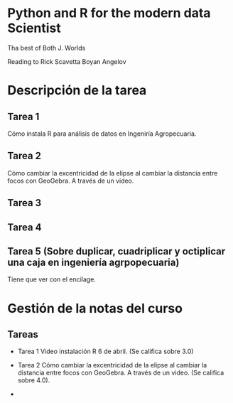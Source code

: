 # Python and R for the modern data Scientist

Tha best of Both J. Worlds


Reading to Rick Scavetta
Boyan Angelov

# Descripción de la tarea 

## Tarea 1 
Cómo instala R para análisis de datos en Ingeniría Agropecuaria.   

## Tarea 2

Cómo cambiar la excentricidad de la elipse al cambiar la distancia entre focos con GeoGebra. A través de un video. 

## Tarea 3  

## Tarea 4

## Tarea 5 (Sobre duplicar, cuadriplicar y octiplicar una caja en ingeniería agrpopecuaria)

Tiene que ver con el encilage. 



# Gestión de la notas del curso

## Tareas

* Tarea 1 Video instalación R 6 de abril. (Se califica sobre 3.0)

* Tarea 2  Cómo cambiar la excentricidad de la elipse al cambiar la distancia entre focos con GeoGebra. A través de un video. (Se califica sobre 4.0).

* 
